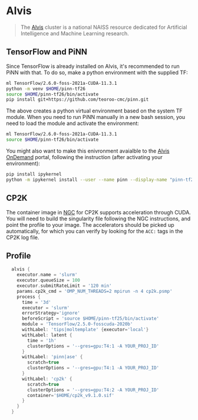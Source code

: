 # Alvis

> The [Alvis] cluster is a national NAISS resource dedicated for Artificial
> Intelligence and Machine Learning research.

[Alvis]: https://www.c3se.chalmers.se/about/Alvis/

## TensorFlow and PiNN

Since TensorFlow is already installed on Alvis, it's recommended to run PiNN
with that. To do so, make a python environment with the supplied TF:

```bash
ml TensorFlow/2.6.0-foss-2021a-CUDA-11.3.1
python -m venv $HOME/pinn-tf26
source $HOME/pinn-tf26/bin/activate
pip install git+https://github.com/teoroo-cmc/pinn.git 
```

The above creates a python virtual environment based on the system TF module.
When you need to run PiNN manually in a new bash session, you need to load the
module and activate the environment:

```bash
ml TensorFlow/2.6.0-foss-2021a-CUDA-11.3.1
source $HOME/pinn-tf26/bin/activate
```

You might also want to make this enivronment avaialble to the [Alvis
OnDemand][ondemand] portal, following the instruction (after activating your
environment):

```bash
pip install ipykernel
python -m ipykernel install --user --name pinn --display-name "pinn-tf26"
```

[ondemand]: https://portal.c3se.chalmers.se/pun/sys/dashboard/

## CP2K

The container image in [NGC] for CP2K supports acceleration through CUDA. You
will need to build the singularity file following the NGC instructions, and
point the profile to your image. The accelerators should be picked up
automatically, for which you can verify by looking for the `ACC:` tags in the
CP2K log file.

[NGC]: https://catalog.ngc.nvidia.com/orgs/hpc/containers/cp2k

## Profile

```groovy
  alvis {
    executor.name = 'slurm'
    executor.queueSize = 100
    executor.submitRateLimit = '120 min'
    params.cp2k_cmd = 'OMP_NUM_THREADS=2 mpirun -n 4 cp2k.psmp'
    process {
      time = '3d'
      executor = 'slurm'
      errorStrategy='ignore'
      beforeScript = 'source $HOME/pinn-tf25/bin/activate'
      module = 'TensorFlow/2.5.0-fosscuda-2020b'
      withLabel: 'tips|moltemplate' {executor='local'}
      withLabel: latent {
        time = '1h'
        clusterOptions = '--gres=gpu:T4:1 -A YOUR_PROJ_ID'
      }
      withLabel: 'pinn|ase' {
        scratch=true
        clusterOptions = '--gres=gpu:T4:1 -A YOUR_PROJ_ID'
      }
      withLabel: 'cp2k' {
        scratch=true
        clusterOptions = '--gres=gpu:T4:2 -A YOUR_PROJ_ID'
        container='$HOME/cp2k_v9.1.0.sif'
      }
    }
  }

```

